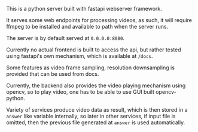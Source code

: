 This is a python server built with fastapi webserver framework.

It serves some web endpoints for processing videos, as such, it will require ffmpeg to be installed and available to path when the server runs.

The server is by default served at `0.0.0.0:8080`.

Currently no actual frontend is built to access the api, but rather tested using fastapi's own mechanism, which is available at `/docs`.

Some features as video frame sampling, resolution downsampling is provided that can be used from docs.

Currently, the backend also provides the video playing mechanism using opencv, so to play video, one has to be able to use GUI built opencv-python.

Variety of services produce video data as result, which is then stored in a `answer` like variable internally, so later in other services, if input file is omitted, then the previous file generated at `answer` is used automatically.
